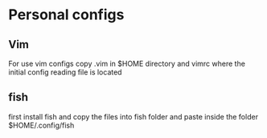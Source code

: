 # Personal configs

## Vim 

For use vim configs copy .vim in $HOME directory and vimrc where the initial config reading file is located

## fish

first install fish and copy the files into fish folder and paste inside the folder $HOME/.config/fish


